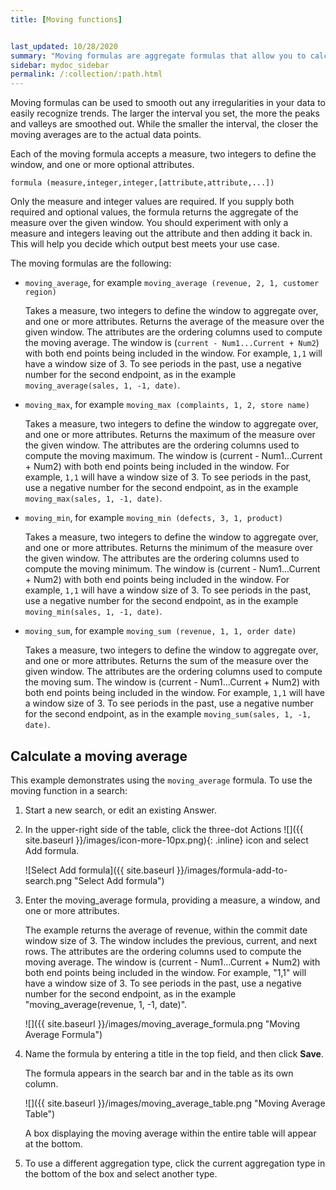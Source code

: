 ```yaml
---
title: [Moving functions]


last_updated: 10/28/2020
summary: "Moving formulas are aggregate formulas that allow you to calculate the average, max, min, or sum of your data over a predetermined interval, or window, with an adjustable range."
sidebar: mydoc_sidebar
permalink: /:collection/:path.html
---
```

Moving formulas can be used to smooth out any irregularities in your data to
easily recognize trends. The larger the interval you set, the more the peaks and
valleys are smoothed out. While the smaller the interval, the closer the moving
averages are to the actual data points.

Each of the moving formula accepts a measure, two integers to define the window,
and one or more optional attributes.

```
formula (measure,integer,integer,[attribute,attribute,...])
```

Only the measure and integer values are required. If you supply both required
and optional values, the formula returns the aggregate of the measure over the
given window. You should experiment with only a measure and integers leaving out
the attribute and then adding it back in. This will help you decide which output
best meets your use case.

The moving formulas are the following:

* `moving_average`, for example `moving_average (revenue, 2, 1, customer region)`

  Takes a measure, two integers to define the window to aggregate over, and one
  or more attributes. Returns the average of the measure over the given window.
  The attributes are the ordering columns used to compute the moving average.
  The window is (`current - Num1...Current + Num2`) with both end points being
  included in the window. For example, `1,1` will have a window size of 3. To
  see periods in the past, use a negative number for the second endpoint, as in
  the example `moving_average(sales, 1, -1, date)`.

* `moving_max`, for example `moving_max (complaints, 1, 2, store name)`

  Takes a measure, two integers to define the window to aggregate over, and one
  or more attributes. Returns the maximum of the measure over the given window.
  The attributes are the ordering columns used to compute the moving maximum.
  The window is (current - Num1...Current + Num2) with both end points being
  included in the window. For example, `1,1` will have a window size of 3. To
  see periods in the past, use a negative number for the second endpoint, as in
  the example `moving_max(sales, 1, -1, date)`.

* `moving_min`, for example `moving_min (defects, 3, 1, product)`

    Takes a measure, two integers to define the window to aggregate over, and
    one or more attributes. Returns the minimum of the measure over the given
    window. The attributes are the ordering columns used to compute the moving
    minimum. The window is (current - Num1...Current + Num2) with both end
    points being included in the window. For example, `1,1` will have a window
    size of 3. To see periods in the past, use a negative number for the second
    endpoint, as in the example `moving_min(sales, 1, -1, date)`.

* `moving_sum`, for example `moving_sum (revenue, 1, 1, order date)`

  Takes a measure, two integers to define the window to aggregate over, and one
  or more attributes. Returns the sum of the measure over the given window. The
  attributes are the ordering columns used to compute the moving sum. The window
  is (current - Num1...Current + Num2) with both end points being included in
  the window. For example, `1,1` will have a window size of 3. To see periods in
  the past, use a negative number for the second endpoint, as in the example
  `moving_sum(sales, 1, -1, date)`.


## Calculate a moving average

This example  demonstrates using the `moving_average` formula. To use the moving function in a search:

1. Start a new search, or edit an existing Answer.

2. In the upper-right side of the table, click the three-dot Actions ![]({{ site.baseurl }}/images/icon-more-10px.png){: .inline} icon and select Add formula.

    ![Select Add formula]({{ site.baseurl }}/images/formula-add-to-search.png "Select Add formula")

3. Enter the moving_average formula, providing a measure, a window, and one or more attributes.

    The example returns the average of revenue, within the commit date window size of 3. The window includes the previous, current, and next rows. The attributes are the ordering columns used to compute the moving average. The window is (current - Num1...Current + Num2) with both end points being included in the window. For example, "1,1" will have a window size of 3. To see periods in the past, use a negative number for the second endpoint, as in the example "moving_average(revenue, 1, -1, date)".

    ![]({{ site.baseurl }}/images/moving_average_formula.png "Moving Average Formula")

4. Name the formula by entering a title in the top field, and then click **Save**.

   The formula appears in the search bar and in the table as its own column.

   ![]({{ site.baseurl }}/images/moving_average_table.png "Moving Average Table")

   A box displaying the moving average within the entire table will appear at the bottom.

5. To use a different aggregation type, click the current aggregation type in the bottom of the box and select another type.
